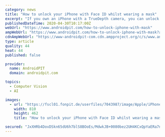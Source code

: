 ```yaml
---
category: news
title: "How to unlock your iPhone with Face ID whilst wearing a mask"
excerpt: "If you own an iPhone with a TrueDepth camera, you can unlock your phone via Face ID. Face ID can also be set up to work with a mask. Here's how it works."
publishedDateTime: 2020-04-30T10:17:00Z
webUrl: "https://www.androidpit.com/how-to-unlock-iphone-with-mask"
ampWebUrl: "https://www.androidpit.com/how-to-unlock-iphone-with-mask?amp=true"
cdnAmpWebUrl: "https://www-androidpit-com.cdn.ampproject.org/c/s/www.androidpit.com/how-to-unlock-iphone-with-mask?amp=true"
type: article
quality: 44
heat: 44
published: false

provider:
  name: AndroidPIT
  domain: androidpit.com

topics:
  - Computer Vision
  - AI

images:
  - url: "https://fscl01.fonpit.de/userfiles/7043987/image/Apple/iPhone-11-Pro-Max/NextPit-iPhone11ProMax-Review-fixed-2-w810h462.jpg"
    width: 810
    height: 462
    title: "How to unlock your iPhone with Face ID whilst wearing a mask"

secured: "JxXHRb4DovDSkn65dU6h7blS8BOoEs/MdwkJB+0080bez2UH4KCxQpYaERa7nlZUvGqsEkGAw/2sy9sr4350pbvp2IuMuZ1mvCsYjx3L4Rl7jowi86DHEa5JlzRpt7aMjhCm08Q+T7mrABATmkqkYSLyQ2Fyk6/x+il2kvG4z9tIinsI0eErtpWCBaVr0NJQiO3uoDkIoJ5RqF3ybfIzXSSgfpfNFnC4JzO3+6CU1Mu5SLl1h1sUYSgxCjq1HlyuXrlbLdsO+aTsOmaLOqHJbKg6vEi9VJtrmrko0rnTXlpIHyHIzIEuxaeWUaY6fcKE;ORW81KgP1g72HHiWHfeg0w=="
---
```


